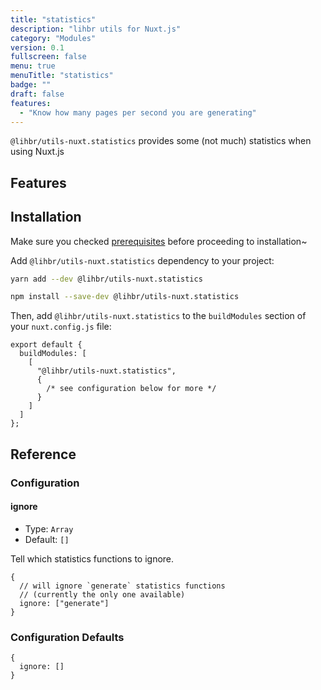```yaml
---
title: "statistics"
description: "lihbr utils for Nuxt.js"
category: "Modules"
version: 0.1
fullscreen: false
menu: true
menuTitle: "statistics"
badge: ""
draft: false
features:
  - "Know how many pages per second you are generating"
---
```


`@lihbr/utils-nuxt.statistics` provides some (not much) statistics when using Nuxt.js

## Features

<list :items="features"></list>

## Installation

<alert type="info">

Make sure you checked [prerequisites](/prerequisites) before proceeding to installation~

</alert>

Add `@lihbr/utils-nuxt.statistics` dependency to your project:

<code-group>
  <code-block label="Yarn" active>

```bash
yarn add --dev @lihbr/utils-nuxt.statistics
```

  </code-block>
  <code-block label="npm">

```bash
npm install --save-dev @lihbr/utils-nuxt.statistics
```

  </code-block>
</code-group>

Then, add `@lihbr/utils-nuxt.statistics` to the `buildModules` section of your `nuxt.config.js` file:

```javascript[nuxt.config.js]
export default {
  buildModules: [
    [
      "@lihbr/utils-nuxt.statistics",
      {
        /* see configuration below for more */
      }
    ]
  ]
};
```

## Reference

### Configuration

#### ignore

- Type: `Array`
- Default: `[]`

Tell which statistics functions to ignore.

<!-- prettier-ignore-start -->
```javascript[module‏‏‎‏‏‎ options]
{
  // will ignore `generate` statistics functions
  // (currently the only one available)
  ignore: ["generate"]
}
```
<!-- prettier-ignore-end -->

### Configuration Defaults

<!-- prettier-ignore-start -->
```javascript[module‏‏‎ options]
{
  ignore: []
}
```
<!-- prettier-ignore-end -->

